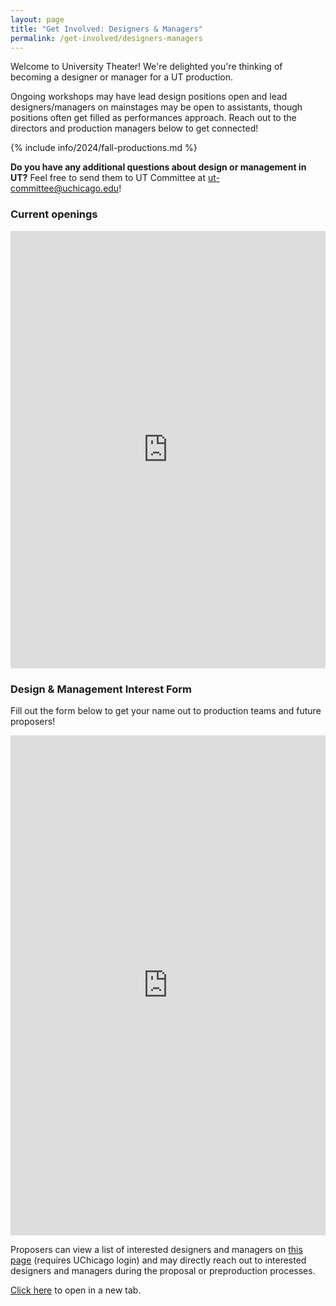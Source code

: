```yaml
---
layout: page
title: "Get Involved: Designers & Managers"
permalink: /get-involved/designers-managers
---
```


Welcome to University Theater! We're delighted you're thinking of becoming a designer or manager for a UT production. 

Ongoing workshops may have lead design positions open and lead designers/managers on mainstages may be open to assistants, though positions often get filled as performances approach. Reach out to the directors and production managers below to get connected!

{% include info/2024/fall-productions.md %}


**Do you have any additional questions about design or management in UT?** Feel free to send them to UT Committee at [ut-committee@uchicago.edu](mailto:ut-committee@uchicago.edu)!

### Current openings

<p><iframe src="https://docs.google.com/spreadsheets/d/116rp6BXCZvMwuKs97R4L8eEjsPH8FWEIUYJ8HsYY3Vg/edit?gid=0#gid=0" style="width:100%" height="700" frameborder="0" marginheight="0" marginwidth="0">Loading…</iframe></p>


### Design & Management Interest Form

Fill out the form below to get your name out to production teams and future proposers! 

<p><iframe src="https://docs.google.com/forms/d/e/1FAIpQLSdwm5mjKd7fD3xaTUrhrIG1O3Y_U2x5C-KQclevvOSamxmUYw/viewform" style="width:100%" height="800" frameborder="0" marginheight="0" marginwidth="0">Loading…</iframe></p>

Proposers can view a list of interested designers and managers on <a href="https://docs.google.com/document/d/1-CPp6fKgUhwP6BdVOM4c6b-2FGZw49l3K-5_jnMQ5rk/edit" target="_blank">this page</a> (requires UChicago login) and may directly reach out to interested designers and managers during the proposal or preproduction processes.

<!-- <p><iframe src="https://docs.google.com/forms/d/e/1FAIpQLSew_5KLnEtt7HAQOGAAa31xvAyD44GNvRa5IQVihrB-ykGXWQ/viewform" style="width:100%" height="800" frameborder="0" marginheight="0" marginwidth="0">Loading…</iframe></p> -->

<a href="https://docs.google.com/forms/d/e/1FAIpQLSdwm5mjKd7fD3xaTUrhrIG1O3Y_U2x5C-KQclevvOSamxmUYw/viewform" target="_blank">Click here</a> to open in a new tab.
